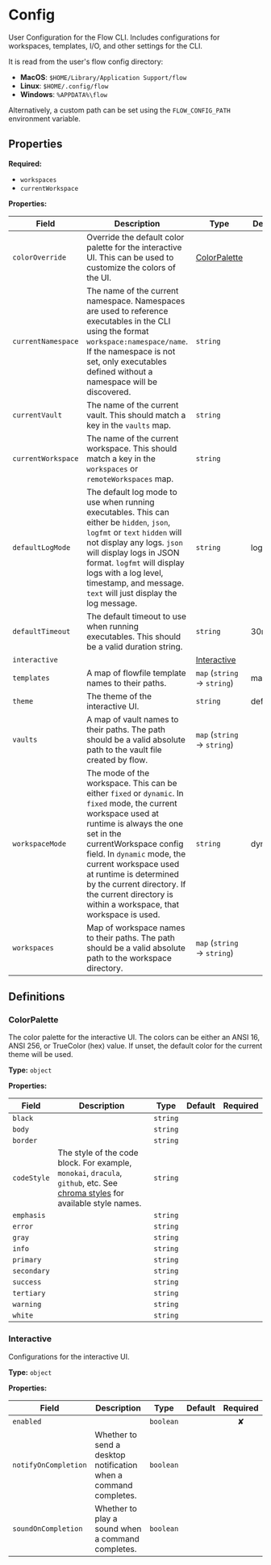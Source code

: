 [comment]: # (Documentation autogenerated by docsgen. Do not edit directly.)

# Config

User Configuration for the Flow CLI.
Includes configurations for workspaces, templates, I/O, and other settings for the CLI.

It is read from the user's flow config directory:
- **MacOS**: `$HOME/Library/Application Support/flow`
- **Linux**: `$HOME/.config/flow`
- **Windows**: `%APPDATA%\flow`

Alternatively, a custom path can be set using the `FLOW_CONFIG_PATH` environment variable.


## Properties

**Required:**
- `workspaces`
- `currentWorkspace`

**Properties:**

| Field | Description | Type | Default | Required |
| ----- | ----------- | ---- | ------- | :--------: |
| `colorOverride` | Override the default color palette for the interactive UI. This can be used to customize the colors of the UI.  | [ColorPalette](#ColorPalette) | <no value> |  |
| `currentNamespace` | The name of the current namespace.  Namespaces are used to reference executables in the CLI using the format `workspace:namespace/name`. If the namespace is not set, only executables defined without a namespace will be discovered.  | `string` |  |  |
| `currentVault` | The name of the current vault. This should match a key in the `vaults` map. | `string` | <no value> |  |
| `currentWorkspace` | The name of the current workspace. This should match a key in the `workspaces` or `remoteWorkspaces` map. | `string` |  |  |
| `defaultLogMode` | The default log mode to use when running executables. This can either be `hidden`, `json`, `logfmt` or `text`  `hidden` will not display any logs. `json` will display logs in JSON format. `logfmt` will display logs with a log level, timestamp, and message. `text` will just display the log message.  | `string` | logfmt |  |
| `defaultTimeout` | The default timeout to use when running executables. This should be a valid duration string.  | `string` | 30m |  |
| `interactive` |  | [Interactive](#Interactive) | <no value> |  |
| `templates` | A map of flowfile template names to their paths. | `map` (`string` -> `string`) | map[] |  |
| `theme` | The theme of the interactive UI. | `string` | default |  |
| `vaults` | A map of vault names to their paths. The path should be a valid absolute path to the vault file created by flow. | `map` (`string` -> `string`) | <no value> |  |
| `workspaceMode` | The mode of the workspace. This can be either `fixed` or `dynamic`. In `fixed` mode, the current workspace used at runtime is always the one set in the currentWorkspace config field. In `dynamic` mode, the current workspace used at runtime is determined by the current directory. If the current directory is within a workspace, that workspace is used.  | `string` | dynamic |  |
| `workspaces` | Map of workspace names to their paths. The path should be a valid absolute path to the workspace directory.  | `map` (`string` -> `string`) | <no value> |  |


## Definitions

### ColorPalette

The color palette for the interactive UI.
The colors can be either an ANSI 16, ANSI 256, or TrueColor (hex) value.
If unset, the default color for the current theme will be used.


**Type:** `object`



**Properties:**

| Field | Description | Type | Default | Required |
| ----- | ----------- | ---- | ------- | :--------: |
| `black` |  | `string` | <no value> |  |
| `body` |  | `string` | <no value> |  |
| `border` |  | `string` | <no value> |  |
| `codeStyle` | The style of the code block. For example, `monokai`, `dracula`, `github`, etc. See [chroma styles](https://github.com/alecthomas/chroma/tree/master/styles) for available style names.  | `string` | <no value> |  |
| `emphasis` |  | `string` | <no value> |  |
| `error` |  | `string` | <no value> |  |
| `gray` |  | `string` | <no value> |  |
| `info` |  | `string` | <no value> |  |
| `primary` |  | `string` | <no value> |  |
| `secondary` |  | `string` | <no value> |  |
| `success` |  | `string` | <no value> |  |
| `tertiary` |  | `string` | <no value> |  |
| `warning` |  | `string` | <no value> |  |
| `white` |  | `string` | <no value> |  |

### Interactive

Configurations for the interactive UI.

**Type:** `object`



**Properties:**

| Field | Description | Type | Default | Required |
| ----- | ----------- | ---- | ------- | :--------: |
| `enabled` |  | `boolean` | <no value> | ✘ |
| `notifyOnCompletion` | Whether to send a desktop notification when a command completes. | `boolean` | <no value> |  |
| `soundOnCompletion` | Whether to play a sound when a command completes. | `boolean` | <no value> |  |


